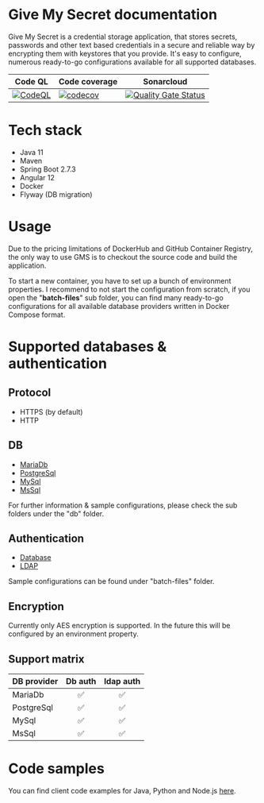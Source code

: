 # Give My Secret documentation

Give My Secret is a credential storage application, that stores secrets, passwords and other text based credentials in a secure and reliable way by encrypting them with keystores that you provide. It's easy to configure, numerous ready-to-go configurations available for all supported databases.

| Code QL | Code coverage | Sonarcloud |
| ------- | ------------- | ---------- |
| [![CodeQL](https://github.com/szrnka-peter/give-my-secret/actions/workflows/codeql.yml/badge.svg)](https://github.com/szrnka-peter/give-my-secret/actions/workflows/codeql.yml) | [![codecov](https://codecov.io/gh/szrnka-peter/give-my-secret/branch/main/graph/badge.svg)](https://codecov.io/gh/szrnka-peter/give-my-secret) | [![Quality Gate Status](https://sonarcloud.io/api/project_badges/measure?project=szrnka-peter_give-my-secret&metric=alert_status)](https://sonarcloud.io/summary/new_code?id=szrnka-peter_give-my-secret) |

# Tech stack

- Java 11
- Maven
- Spring Boot 2.7.3
- Angular 12
- Docker
- Flyway (DB migration)

# Usage

Due to the pricing limitations of DockerHub and GitHub Container Registry, the only way to use GMS is to checkout the source code and build the application.

To start a new container, you have to set up a bunch of environment properties. I recommend to not start the configuration from scratch, if you open the "**batch-files**" sub folder, you can find many ready-to-go configurations for all available database providers written in Docker Compose format.

# Supported databases & authentication

## Protocol

- HTTPS (by default)
- HTTP

## DB

- [MariaDb](db/mariadb/README.md)
- [PostgreSql](db/postgresql/README.md)
- [MySql](db/mysql/README.md)
- [MsSql](db/mssql/README.md)

For further information & sample configurations, please check the sub folders under the "db" folder.

## Authentication

- [Database](batch-files/db-authentication)
- [LDAP](batch-files/ldap-authentication)

Sample configurations can be found under "batch-files" folder.

## Encryption

Currently only AES encryption is supported.  In the future this will be configured by an environment property.

## Support matrix

| DB provider |      Db auth       |     ldap auth      |
| ----------- | :----------------: | :----------------: |
| MariaDb     | :white_check_mark: | :white_check_mark: |
| PostgreSql  | :white_check_mark: | :white_check_mark: |
| MySql       | :white_check_mark: | :white_check_mark: |
| MsSql       | :white_check_mark: | :white_check_mark: |

# Code samples

You can find client code examples for Java, Python and Node.js [here](client-samples/README.md).
